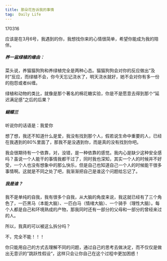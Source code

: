 ```yaml
---
title: 那朵花告诉我的事情
tag:  Daily Life
---
```

170316

应该是在3月6号，我遇到的你，我想找你来的心情很简单，希望你能成为我的陪伴。

##### 养一盆绿植的缘由：

菜头说，养猫猫狗狗和养绿植完全是两种心态。猫猫狗狗会对你的反应做出“及时”反应，而绿植不会，你今天忘记浇水了，明天浇水就好，她不会对你有多一份的抱怨或者纠缠。

绿植和动物的类比，就像是那个著名的棉花糖实验，你是不是愿意去得到那个“延迟满足感”之后的后果？

##### 蝴蝶兰

听说你的话语是：我爱你

想了想，我还不知道什么是爱，我没有找到那个人，假若说生命中重要的人，已经在我遇到的80%里面了，那我不是没遇到你，而是真的没有找到你吧。

我会很期待有一个依靠，对，没错，是一种依靠的感觉。我内心是缺少这种安全感吗？虽说一个人能干的事情我都干过了，同时我也深知，其实一个人的时候并不好受，一个人也没有想象中的那么快乐，但是自己也知道自己一个人的时候能干很多事情啊。这就是不同之处了吧，我渐渐把自己是谁这个问题给忘记了。

##### 我是谁？

我不是单纯的自我，我有很多个自我，从大脑的角度来说，我这就已经有了三个角色了，一匹黑马（本能大脑）、一匹白马（情绪大脑）、一个骑手（理性大脑）。每个人都是自己和环境熟成的产物，那我同时还有一部分的父母和一部分的曾经来过的人。

所以，我真的可以被这么拆分吗？

不，完全不能！！！

你只能用自己的方式去理解不同的问题，通过自己的思考去做决定，而不仅仅是做出无意识的”跳跃性假设“，这样只会让你自己在这个过程中更加困惑！
